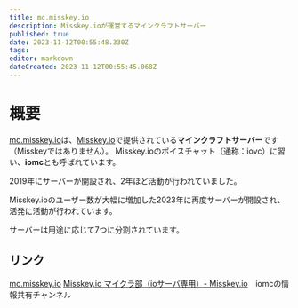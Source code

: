 ```yaml
---
title: mc.misskey.io
description: Misskey.ioが運営するマインクラフトサーバー
published: true
date: 2023-11-12T00:55:48.330Z
tags: 
editor: markdown
dateCreated: 2023-11-12T00:55:45.068Z
---
```


# 概要
[mc.misskey.io](https://mc.misskey.io)は、[Misskey.io](../misskey_io)で提供されている**マインクラフトサーバー**です（Misskeyではありません）。
Misskey.ioのボイスチャット（通称：iovc）に習い、**iomc**とも呼ばれています。

2019年にサーバーが開設され、2年ほど活動が行われていました。

Misskey.ioのユーザー数が大幅に増加した2023年に再度サーバーが開設され、活発に活動が行われています。

サーバーは用途に応じて7つに分割されています。

## リンク
[mc.misskey.io](https://mc.misskey.io)
[Misskey.io マイクラ部（ioサーバ専用）- Misskey.io](https://misskey.io/channels/9dxlwjdb06)　iomcの情報共有チャンネル